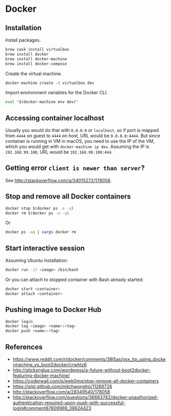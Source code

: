# Docker

## Installation

Install packages.

```sh
brew cask install virtualbox
brew install docker
brew install docker-machine
brew install docker-compose
```

Create the virtual machine.

```sh
docker-machine create -d virtualbox dev
```

Import environment variables for the Docker CLI.

```sh
eval "$(docker-machine env dev)"
```

## Accessing container localhost

Usually you would do that with `0.0.0.0` or `localhost`, so if port is mapped from `4444` on guest to `4444` on host, URL would be `0.0.0.0:4444`. But since container is running in VM in macOS, you need to use the IP of the VM, which you would get with `docker-machine ip dev`. Assuming the IP is `192.168.99.100`, URL would be `192.168.99.100:444`.

## Getting error `client is newer than server`?

See http://stackoverflow.com/a/34015272/178058.

## Stop and remove all Docker containers

```sh
docker stop $(docker ps -a -q)
docker rm $(docker ps -a -q)
```

Or
```sh
docker ps -aq | xargs docker rm
```

## Start interactive session

Assuming Ubuntu installation:

```sh
docker run -it <image> /bin/bash
```

Or you can attach to stopped container with Bash already started:

```sh
docker start <container>
docker attach <container>
```

## Pushing image to Docker Hub

```sh
docker login
docker tag <image> <name>:<tag>
docker push <name>:<tag>
```

## References

* https://www.reddit.com/r/docker/comments/38l5as/osx_tip_using_dockermachine_vs_boot2docker/crwhtz6
* http://sticksnglue.com/wordpress/a-future-without-boot2docker-featuring-docker-machine/
* https://coderwall.com/p/ewk0mq/stop-remove-all-docker-containers
* https://gist.github.com/mitchwongho/11266726
* http://stackoverflow.com/a/28349540/178058
* http://stackoverflow.com/questions/36663742/docker-unauthorized-authentication-required-upon-push-with-successful-login#comment67809969_39624423
